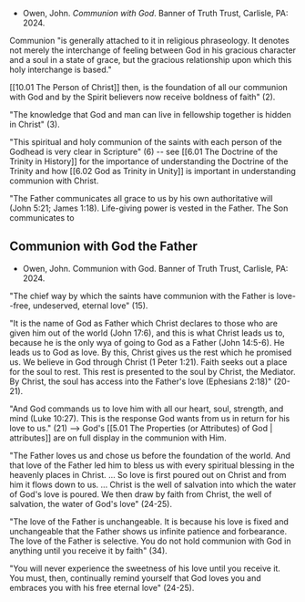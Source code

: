 - Owen, John. *Communion with God*. Banner of Truth Trust, Carlisle, PA: 2024.

Communion "is generally attached to it in religious phraseology. It denotes not merely the interchange of feeling between God in his gracious character and a soul in a state of grace, but the gracious relationship upon which this holy interchange is based." 

[[10.01 The Person of Christ]] then, is the foundation of all our communion with God and by the Spirit believers now receive boldness of faith" (2).

"The knowledge that God and man can live in fellowship together is hidden in Christ" (3).

"This spiritual and holy communion of the saints with each person of the Godhead is very clear in Scripture" (6) -- see [[6.01 The Doctrine of the Trinity in History]] for the importance of understanding the Doctrine of the Trinity and how [[6.02 God as Trinity in Unity]] is important in understanding communion with Christ. 

"The Father communicates all grace to us by his own authoritative will (John 5:21; James 1:18). Life-giving power is vested in the Father. The Son communicates to

## Communion with God the Father

- Owen, John. Communion with God. Banner of Truth Trust, Carlisle, PA: 2024.

"The chief way by which the saints have communion with the Father is love--free, undeserved, eternal love" (15).

"It is the name of God as Father which Christ declares to those who are given him out of the world (John 17:6), and this is what Christ leads us to, because he is the only wya of going to God as a Father (John 14:5-6). He leads us to God as love. By this, Christ gives us the rest which he promised us. We believe in God through Christ (1 Peter 1:21). Faith seeks out a place for the soul to rest. This rest is presented to the soul by Christ, the Mediator. By Christ, the soul has access into the Father's love (Ephesians 2:18)" (20-21).

"And God commands us to love him with all our heart, soul, strength, and mind (Luke 10:27). This is the response God wants from us in return for his love to us." (21) --> God's [[5.01 The Properties (or Attributes) of God | attributes]] are on full display in the communion with Him. 

"The Father loves us and chose us before the foundation of the world. And that love of the Father led him to bless us with every spiritual blessing in the heavenly places in Christ. ... So love is first poured out on Christ and from him it flows down to us. ... Christ is the well of salvation into which the water of God's love is poured. We then draw by faith from Christ, the well of salvation, the water of God's love" (24-25).

"The love of the Father is unchangeable. It is because his love is fixed and unchangeable that the Father shows us infinite patience and forbearance. The love of the Father is selective. You do not hold communion with God in anything until you receive it by faith" (34).

"You will never experience the sweetness of his love until you receive it. You must, then, continually remind yourself that God loves you and embraces you with his free eternal love" (24-25).